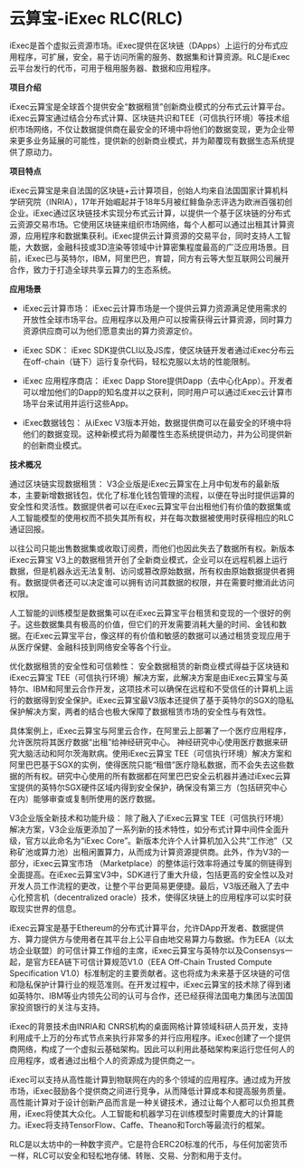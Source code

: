 # 云算宝-iExec RLC(RLC)

iExec是首个虚拟云资源市场。iExec提供在区块链（DApps）上运行的分布式应用程序，可扩展，安全，易于访问所需的服务、数据集和计算资源。RLC是iExec云平台发行的代币，可用于租用服务器、数据和应用程序。

**项目介绍**

iExec云算宝是全球首个提供安全“数据租赁”创新商业模式的分布式云计算平台。iExec云算宝通过结合分布式计算、区块链共识和TEE（可信执行环境）等技术组织市场网络，不仅让数据提供商在最安全的环境中将他们的数据变现，更为企业带来更多业务延展的可能性，提供新的创新商业模式，并为颠覆现有数据生态系统提供了原动力。

**项目特点**

iExec云算宝是来自法国的区块链+云计算项目，创始人均来自法国国家计算机科学研究院（INRIA），17年开始崛起并于18年5月被红鲱鱼杂志评选为欧洲百强初创企业。iExec通过区块链技术实现分布式云计算，以提供一个基于区块链的分布式云资源交易市场。它使用区块链来组织市场网络，每个人都可以通过出租其计算资源，应用程序和数据集获利。iExec提供云计算资源的交易平台，同时支持人工智能，大数据，金融科技或3D渲染等领域中计算密集程度最高的广泛应用场景。目前，iExec已与英特尔，IBM，阿里巴巴，育碧，同方有云等大型互联网公司展开合作，致力于打造全球共享云算力的生态系统。

**应用场景**

- iExec云计算市场：
iExec云计算市场是一个提供云算力资源满足使用需求的开放性全球市场平台。应用程序以及用户可以按需获得云计算资源，同时算力资源供应商可以为他们愿意卖出的算力资源定价。

- iExec SDK：
iExec SDK提供CLI以及JS库，使区块链开发者通过iExec分布云在off-chain（链下）运行复杂代码，轻松克服以太坊的性能限制。

- iExec 应用程序商店：
iExec Dapp Store提供Dapp（去中心化App）。开发者可以增加他们的Dapp的知名度并以之获利，同时用户可以通过iExec云计算市场平台来试用并运行这些App。

- iExec数据钱包：
从iExec V3版本开始，数据提供商可以在最安全的环境中将他们的数据变现。这种新模式将为颠覆性生态系统提供动力，并为公司提供新的创新商业模式。

**技术概况**

通过区块链实现数据租赁：
V3企业版是iExec云算宝在上月中旬发布的最新版本，主要新增数据钱包，优化了标准化钱包管理的流程，以便在导出时提供运算的安全性和灵活性。数据提供者可以在iExec云算宝平台出租他们有价值的数据集或人工智能模型的使用权而不损失其所有权，并在每次数据被使用时获得相应的RLC通证回报。

以往公司只能出售数据集或收取订阅费，而他们也因此失去了数据所有权。新版本iExec云算宝 V3上的数据租赁开创了全新商业模式，企业可以在远程机器上运行数据，但是机器永远无法复制、访问或篡改原始数据，所有权由原始数据提供者拥有。数据提供者还可以决定谁可以拥有访问其数据的权限，并在需要时撤消此访问权限。

人工智能的训练模型是数据集可以在iExec云算宝平台租赁和变现的一个很好的例子。这些数据集具有极高的价值，但它们的开发需要消耗大量的时间、金钱和数据。在iExec云算宝平台，像这样的有价值和敏感的数据可以通过租赁变现应用于从医疗保健、金融科技到网络安全等各个行业。

优化数据租赁的安全性和可信赖性：
安全数据租赁的新商业模式得益于区块链和iExec云算宝 TEE（可信执行环境）解决方案，此解决方案是由iExec云算宝与英特尔、IBM和阿里云合作开发，这项技术可以确保在远程和不受信任的计算机上运行的数据得到安全保护。iExec云算宝最V3版本还提供了基于英特尔的SGX的隐私保护解决方案，两者的结合也极大保障了数据租赁市场的安全性与有效性。

具体案例上，iExec云算宝与阿里云合作，在阿里云上部署了一个医疗应用程序，允许医院将其医疗数据“出租”给神经研究中心。 神经研究中心使用医疗数据来研究大脑活动和阿尔茨海默病。使用iExec云算宝 TEE（可信执行环境）解决方案和阿里巴巴基于SGX的实例，使得医院只能“租借”医疗隐私数据，而不会失去这些数据的所有权。研究中心使用的所有数据都在阿里巴巴安全云机器并通过iExec云算宝提供的英特尔SGX硬件区域内得到安全保护，确保没有第三方（包括研究中心在内）能够审查或复制所使用的医疗数据。

V3企业版全新技术和功能升级：
除了融入了iExec云算宝 TEE（可信执行环境）解决方案，V3企业版更添加了一系列新的技术特性，如分布式计算中间件全面升级，官方以此命名为“iExec Core”。新版本允许个人计算机加入公共“工作池”（又称矿池或算力池）出租闲置算力，从而成为计算资源提供商。此外，作为V3的一部分，iExec云算宝市场 （Marketplace）的整体运行效率将通过专属的侧链得到全面提高。在iExec云算宝V3中，SDK进行了重大升级，包括更高的安全性以及对开发人员工作流程的更改，让整个平台更简易更便捷。最后，V3版还融入了去中心化预言机（decentralized oracle）技术，使得区块链上的应用程序可以实时获取现实世界的信息。

iExec云算宝是基于Ethereum的分布式计算平台，允许DApp开发者、数据提供方、算力提供方与使用者在其平台上公平自由地交易算力与数据。作为EEA（以太坊企业联盟）的可信计算工作组的主席，iExec云算宝与英特尔以及Consensys一起，是官方EEA链下可信计算规范V1.0（EEA Off-Chain Trusted Compute Specification V1.0）标准制定的主要贡献者。这也将成为未来基于区块链的可信和隐私保护计算行业的规范准则。在开发过程中，iExec云算宝的技术除了得到诸如英特尔、IBM等业内领先公司的认可与合作，还已经获得法国电力集团与法国国家投资银行的关注与支持。

iExec的背景技术由INRIA和 CNRS机构的桌面网格计算领域科研人员开发，支持利用成千上万的分布式节点来执行非常多的并行应用程序。iExec创建了一个提供商网络，构成了一个虚拟云基础架构。因此可以利用此基础架构来运行您任何人的应用程序，或者通过出租个人的资源成为提供商之一。

 iExec可以支持从高性能计算到物联网在内的多个领域的应用程序。通过成为开放市场，iExec鼓励各个提供商之间进行竞争，从而降低计算成本和提高服务质量。高性能计算对于设计创新产品而言是一种关键技术，通过让每个人都可以负担其费用，iExec将使其大众化。人工智能和机器学习在训练模型时需要庞大的计算能力。iExec将支持TensorFlow、Caffe、Theano和Torch等最流行的框架。

RLC是以太坊中的一种数字资产。它是符合ERC20标准的代币，与任何加密货币一样，RLC可以安全和轻松地存储、转账、交易、分割和用于支付。 


